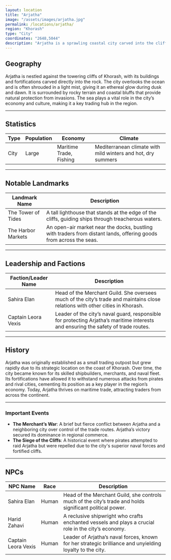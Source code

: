 ```yaml
---
layout: location
title: "Arjatha"
image: "/assets/images/arjatha.jpg"
permalink: /locations/arjatha/
region: "Khorash"
type: "City"
coordinates: "2648,5044"
description: "Arjatha is a sprawling coastal city carved into the cliffs of the Khorash region. It serves as a hub for maritime trade and is known for its towering stone fortifications, bustling docks, and strategic influence over nearby waters."
---
```


## Geography

Arjatha is nestled against the towering cliffs of Khorash, with its buildings and fortifications carved directly into the rock. The city overlooks the ocean and is often shrouded in a light mist, giving it an ethereal glow during dusk and dawn. It is surrounded by rocky terrain and coastal bluffs that provide natural protection from invasions. The sea plays a vital role in the city’s economy and culture, making it a key trading hub in the region.

---

## Statistics

| Type         | Population       | Economy             | Climate                |
|--------------|------------------|---------------------|------------------------|
| City | Large     | Maritime Trade, Fishing | Mediterranean climate with mild winters and hot, dry summers |

---

## Notable Landmarks

| Landmark Name          | Description                                                                                     |
|------------------------|-------------------------------------------------------------------------------------------------|
| The Tower of Tides      | A tall lighthouse that stands at the edge of the cliffs, guiding ships through treacherous waters. |
| The Harbor Markets      | An open-air market near the docks, bustling with traders from distant lands, offering goods from across the seas. |

---

## Leadership and Factions

| Faction/Leader Name     | Description                                                                                     |
|-------------------------|-------------------------------------------------------------------------------------------------|
| Sahira Elan             | Head of the Merchant Guild. She oversees much of the city’s trade and maintains close relations with other cities in Khorash. |
| Captain Leora Vexis     | Leader of the city’s naval guard, responsible for protecting Arjatha’s maritime interests and ensuring the safety of trade routes. |

---

## History

Arjatha was originally established as a small trading outpost but grew rapidly due to its strategic location on the coast of Khorash. Over time, the city became known for its skilled shipbuilders, merchants, and naval fleet. Its fortifications have allowed it to withstand numerous attacks from pirates and rival cities, cementing its position as a key player in the region’s economy. Today, Arjatha thrives on maritime trade, attracting traders from across the continent.

---

### Important Events

- **The Merchant’s War**: A brief but fierce conflict between Arjatha and a neighboring city over control of the trade routes. Arjatha’s victory secured its dominance in regional commerce.
- **The Siege of the Cliffs**: A historical event where pirates attempted to raid Arjatha but were repelled due to the city's superior naval forces and fortified cliffs.

---

## NPCs

| NPC Name          | Race     | Description                                           |
|-------------------|----------|-------------------------------------------------------|
| Sahira Elan       | Human    | Head of the Merchant Guild, she controls much of the city’s trade and holds significant political power. |
| Harid Zahavi      | Human    | A reclusive shipwright who crafts enchanted vessels and plays a crucial role in the city’s economy. |
| Captain Leora Vexis | Human  | Leader of Arjatha’s naval forces, known for her strategic brilliance and unyielding loyalty to the city. |
